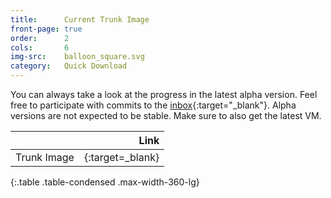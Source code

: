 ```yaml
---
title:      Current Trunk Image
front-page: true
order:      2
cols:       6
img-src:    balloon_square.svg
category:   Quick Download
---
```

You can always take a look at the progress in the latest alpha version. Feel free to participate with commits to the [inbox]{:target="_blank"}. Alpha versions are not expected to be stable. Make sure to also get the latest VM.

|                   | Link   |
| ----------------- | ------:|
| Trunk Image       | [<i class="fa fa-external-link"></i>][trunk]{:target=_blank} |
{:.table .table-condensed .max-width-360-lg}

[trunk]: https://files.squeak.org/trunk/
[inbox]: https://source.squeak.org/inbox.html